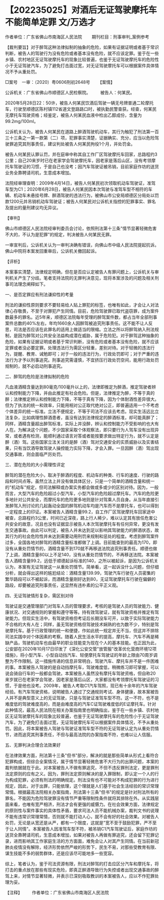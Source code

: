 # 【202235025】对酒后无证驾驶摩托车不能简单定罪 文/万选才

作者单位：广东省佛山市南海区人民法院 　　期刊栏目：刑事审判_案例参考

【裁判要旨】对于醉驾这种法律拟制的抽象的危险，如果有证据证明或者基于常识判断，被告人的驾驶行为没有危险或者基本没有危险，就不应该定罪。鉴于在一些乡镇、农村地区无证驾驶摩托车的现象比较普遍，也鉴于无证驾驶摩托车的危险性小于无证驾驶汽车，为了避免打击面过宽，对无证驾驶摩托车可以根据案件具体情况不予从重处罚。

□案号　一审：（2020）粤0606刑初2648号 　　【案情】

公诉机关：广东省佛山市顺德区人民检察院。 　　被告人：何某民。

2020年5月28日22：50许，被告人何某民饮酒后驾驶一辆无号牌普通二轮摩托车，行驶至顺德区陈村镇112省道文登路路口时，被执勤民警查获。经查，何某民无摩托车驾驶资格；经鉴定，被告人何某民血液中检出乙醇成份，含量为99.2mg/100ml。

公诉机关认为，被告人何某民在道路上醉酒驾驶机动车，其行为触犯了刑法第一百三十三条之一第一款第（二）项，犯罪事实清楚，证据确实、充分，应当以危险驾驶罪追究其刑事责任，建议判处被告人何某民拘役1个月，并处罚金。

被告人何某民认罪认罚，并在庭审中称其自工作厂区驾驶摩托车回家，总路程约3公里；自己20来岁时已在老家学会驾驶摩托车，因老家是落后山区，没有考领摩托车驾驶证的习惯，于是自己也没考；因汽车驾驶证被吊销，目前家庭作坊的送货业务全靠聘请司机，生意成本增加。

法院经审理查明：2009年4月14日，被告人何某民初次领取机动车驾驶证，准驾车型为C1；2020年6月28日，被告人何某民因本次驾驶与准驾车型不相符的车辆、机动车未悬挂号牌、醉酒驾驶的违法行为，被佛山市公安局顺德区分局处以罚款1200元并吊销机动车驾驶证；被告人何某民对公诉机关指控的犯罪事实、罪名及提出的量刑建议均无异议。

【审判】

佛山市顺德区人民法院经审判委员会讨论，依照刑法第十三条"情节显著轻微危害不大的，不认为是犯罪"的规定，判决被告人何某民无罪。

一审宣判后，公诉机关认为一审判决确有错误，向佛山市中级人民法院提起抗诉。佛山中院将本案发回重审后，公诉机关撤回起诉。

【评析】

本案事实清楚，法律规定明确，但在是否应认定被告人有罪问题上，公诉机关与审判机关产生了分歧。笔者支持法院的无罪判决意见，现将本案涉及的问题及相关刑事司法理念阐释如下。

一、是否定罪应有刑法谦抑性的考量

刑法的谦抑性原则要求不要轻易给人贴上罪犯的标签，也唯有如此，才会让人对法律心存敬畏，不至于对罪犯产生同情。目前，危险驾驶罪已取代盗窃罪，成为案件数最多的罪名。近5年来，顺德区法院每年受理的醉驾案件数，都占当年全部刑事案件总数的40%左右，年均1660余人因醉驾被追究刑事责任。这不能不让人反思，司法是否应该在此罪名的适用上做适当的限缩。立法之所以将醉驾纳入刑法规制，是因为醉驾对公共安全法益构成潜在威胁，属于危险犯。对于醉驾这种抽象的危险，如果有证据证明或者基于常识判断，没有危险或者基本没有危险，就不应该定罪或者没必要定罪。处理违法行为需区分轻重，差别对待。对于轻微的违法行为，提醒、教育、诫勉即可；对于一般的违法行为，行政处罚即可；对于严重的违法行为才予以刑事追究。刑事追究需谨慎，不宜挤压行政处罚空间，能用行政处罚规制的，就不必启动刑事追究。

二、醉驾的危险是法律拟制的危险

凡血液酒精含量达到80毫克/100毫升以上的，法律即推定为醉酒，推定驾驶者辨认和控制能力下降，并由此推定有社会危险。但是，法律推定为醉，不等于真的醉；法律推定辨认和控制能力下降，不等于真有下降，因为个体耐酒性差异很大。但为了执法的统一和效率，只能用相对公正取代绝对公正，即普遍适用一个不考虑个体差异的统一标准。立法不便规定，不等于司法不应该去考虑。现实生活远比立法复杂，比如病理性醉酒患者，虽没有达到法律规定的醉酒标准，却可能真醉了；同样，酒精含量超出醉驾标准，实际上并没醉，辨认和控制能力不受影响的也大有人在。为解决这个问题，不少国家采取个体观察法，即只要行为人驾车没有出现异常，或者遇有检测，能顺利通过语言对答或者能按要求做出特定行为，就不认定是醉（酒）驾。这些国家立法关注的是醉（酒）驾对交通安全的实质威胁以及实害结果，只有当饮酒导致驾驶人操控能力实际下降，才会入罪。一旦因醉（酒）驾出现交通事故，则会面临严厉处罚。

三、潜在危险的大小需理性评定

醉驾的潜在危险大小，取决于醉酒的程度、机动车的种类、行车的速度、行驶的路段和时间点等。虽然立法上并没有做具体区分，只是一个简单的酒精含量和统一的"机动车"规定，但司法解释或办案实务都会做或多或少的区别对待。因为，一般而言，大型汽车的危险超过小型汽车，小型汽车的危险超过摩托车。汽车的危险更多地针对公共安全，而摩托车的危险更多地则是针对驾乘人员自身。从当年直接引发醉驾入刑讨论的几起轰动全国的醉驾机动车均是汽车而不是摩托车，也可以得到一定程度上的印证。本案被告人酒精含量99.2，自工作厂区驾驶摩托车回家途中被查，总路程约3公里，时间已近深夜，路上行人稀少，难以认定其有放任危害公共安全的故意，况且也没有证据显示被告人本次驾驶摩托车有任何异常，更没有发生交通事故。由此可以判定，被告人并未达到足以影响其驾驶能力的醉酒状态，故其行为的社会危险性并未达到需要动用刑罚来规制和惩处的程度。考虑到醉驾案件过多，全国各地对醉驾的酒精含量标准都做了上调。目前能查到的最高为170，即没有从重处罚情节的，酒精含量不到170就不再移送法院追究刑事责任。顺德也做了上调，酒精含量80以上不足140，没有从重处罚情节的，不再移送法院。本案被告人酒精含量99.2，远低于顺德起诉标准的140，之所以被起诉，是因为公诉机关认为，本案有无证驾驶这一从重处罚情节。简单看，这一起诉没什么问题，但仔细分析，就会得出这样的尴尬结论：酒精含量139.99，驾驶汽车行驶在人员密集的繁华路段可以不被起诉，而酒精含量刚好达到80，无证驾驶摩托车行驶在偏僻的路段，却要被追究刑事责任，这显然有违朴素的公平正义观。

四、无证驾驶情形复杂，需区别对待

驾驶证是交通管理部门对驾车人员的管理要求，考核的是驾驶人员的驾驶能力、健康状况、对交通规则的掌握和遵守等等。持有效驾驶证，就有驾驶资格并推定有驾驶能力。但现实生活中，有驾驶资格但考证后长期没车可开，以致于实际驾驶能力不合格的大有人在；同样，虽无驾驶资格但驾驶技术娴熟的也为数不少，特别是驾驶摩托车。基于行政管理的统一和便捷，作如此统一规定并无不当，但这并不排除司法实践中对个体因素的考察。随着人民生活水平的提高，摩托车、汽车不再是稀缺产品，驾驶机动车也由最早的职业技能变为现在个人的基本技能。也正因为此，公安部在2020年10月17日印发了《深化公安交管"放管服"改革优化营商环境12项措施》，将小型汽车、小型自动挡汽车、轻便摩托车驾驶证的年龄上限由70周岁调整为不作限制。这一措施传递的信息非常明白，驾驶汽车、摩托车并不是一件困难的事。本案被告人驾驶的是自动挡摩托车，驾驶难度低，稍微练习即可掌握，可以说会骑自行车的一般都会驾驶。本案被告人虽然没有摩托车驾驶资格，但自称20来岁就已在老家学会驾驶，因老家是落后山区，大家都没有考领摩托车驾驶证的习惯，于是他也没考。2009年，被告人考取C1汽车驾照，现已有十余年的汽车驾驶经验。有汽车驾驶资格，说明被告人通过了交通规则考试、身体健康，故本案被告人并不是典型意义上的无证驾驶，只是与驾驶证准驾车型不符。这一不符，也不是难度低的驾驶难度高的，而是由难度高的汽车C证驾驶难度低的E证摩托车。针对此种情况，最高人民法院在相关办案指南里也明确指出，鉴于在一些乡镇、农村地区无证驾驶摩托车的现象比较普遍，也鉴于无证驾驶摩托车的危险性小于无证驾驶汽车，为了避免打击面过宽，无证驾驶摩托车可以根据案件具体情况，不予从重处罚。因此，将本案被告人驾驶与驾驶证准驾车型不符的无证驾驶认定为从重处罚情节，进而追究其刑事责任，不但与最高法院的办案指南不符，也难以让人信服。

五、无罪判决合理合法效果好

在法律效果方面，刑法第十三条"但书"部分，解决的就是那些简单从形式上看符合犯罪构成，但综合全案情况，属于情节显著轻微危害不大行为的出罪问题，本案的裁判依据就在于此。对本案被告人不做有罪追究，不但不违反罪刑法定，更是罪刑法定原则的应有之义。因为，罪刑法定原则解决的是入罪限制，即认定一个人的行为构成犯罪，必须有刑法的明确规定。刑法没有也不可能对不构成犯罪的行为进行规定，因此，对于出罪，只能依理，这个理就是人们基于社会生活经验的常识常理常情。根据最高法院相关办案指南，刑法第十三条"但书"的规定是针对刑法所有的罪名，不能因为危险驾驶罪没有情节严重等限制性条件就将其排除在外。从实践层面来看，也唯有宽严相济，刑法才会有更强的威慑力。在社会效果方面，法律规定的原则性与案件事实的具体性矛盾，要求司法人员不能机械办案，裁判文书的说理不能有违常识常理常情，否则就不能打动人心，就不会有好的社会效果。对被告人处罚，无论是从宽还是从严，都有一个限度，这就是"宽不至于鼓励犯罪，严不至于让人同情"。本案被告人因准驾车型不符，被吊销C1汽车驾驶证后，家庭作坊的送货全靠聘请司机，生意成本增加，如果对被告人再做有罪追究，还会留下犯罪记录，进而影响其工作家庭生活的方方面面，难免会让人对其产生同情。在当前新冠肺炎疫情没有解除，经济形势依然严峻的形势下，民生不易，对那些受教育有限、谋生技能不多的弱势群体，还是应该尽可能地多一些宽容。

综上，笔者认为，鉴于司法资源有限，刑法对醉驾的打击应区分汽车和摩托车，将打击的重点放在那些有现实危险，即真正醉酒导致行为失控或者出现交通事故的醉驾上来，对情节显著轻微，并表示已深刻吸取教训的本案被告人，应以不作犯罪处理为妥。

【注释】 　　作者单位：广东省佛山市南海区人民法院